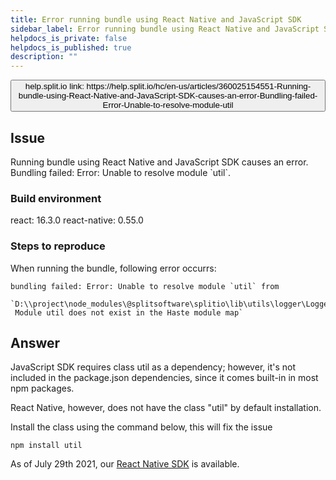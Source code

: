 ```yaml
---
title: Error running bundle using React Native and JavaScript SDK
sidebar_label: Error running bundle using React Native and JavaScript SDK
helpdocs_is_private: false
helpdocs_is_published: true
description: ""
---
```


<!-- applies to JavaScript SDK -->

<p>
  <button style={{borderRadius:'8px', border:'1px', fontFamily:'Courier New', fontWeight:'800', textAlign:'left'}}> help.split.io link: https://help.split.io/hc/en-us/articles/360025154551-Running-bundle-using-React-Native-and-JavaScript-SDK-causes-an-error-Bundling-failed-Error-Unable-to-resolve-module-util </button>
</p>

## Issue

Running bundle using React Native and JavaScript SDK causes an error. Bundling failed: Error: Unable to resolve module \`util\`.

### Build environment

react: 16.3.0
react-native: 0.55.0

### Steps to reproduce

When running the bundle, following error occurrs: 
```
bundling failed: Error: Unable to resolve module `util` from
 `D:\\project\node_modules\@splitsoftware\splitio\lib\utils\logger\LoggerFactory.js:
 Module util does not exist in the Haste module map`
```

## Answer

JavaScript SDK requires class util as a dependency; however, it's not included in the package.json dependencies, since it comes built-in in most npm packages.

React Native, however, does not have the class "util" by default installation.

Install the class using the command below, this will fix the issue
```
npm install util
```

As of July 29th 2021, our [React Native SDK](https://help.split.io/hc/en-us/articles/4406066357901-React-Native-SDK) is available.